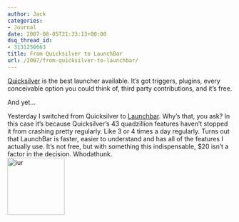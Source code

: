 ```yaml
---
author: Jack
categories:
- Journal
date: 2007-08-05T21:33:13+00:00
dsq_thread_id:
- 3131256663
title: From Quicksilver to LaunchBar
url: /2007/from-quicksilver-to-launchbar/
---
```


[Quicksilver][1] is the best launcher available. It’s got triggers, plugins, every conceivable option you could think of, third party contributions, and it’s free.

And yet&#8230;

<div>
</div>

<div>
  Yesterday I switched from Quicksilver to <a href="http://www.obdev.at/products/launchbar/index.html">Launchbar</a>. Why’s that, you ask? In this case it’s because Quicksilver’s 43 quadzillion features haven’t stopped it from crashing pretty regularly. Like 3 or 4 times a day regularly. Turns out that LaunchBar is faster, easier to understand and has all of the features I actually use. It’s not free, but with something this indispensable, $20 isn’t a factor in the decision. Whodathunk.
</div>

<div>
</div>

<div>
  <img class="alignnone size-full wp-image-4995" src="/wp-content/uploads/2007/08/iur.jpeg" alt="iur" width="128" height="128" />
</div>

 [1]: http://quicksilver.blacktree.com/